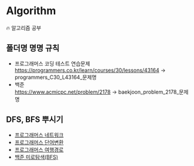 # Algorithm
:fire: 알고리즘 공부

## 폴더명 명명 규칙
* 프로그래머스 코딩 테스트 연습문제  
https://programmers.co.kr/learn/courses/30/lessons/43164 -> programmers_C30_L43164_문제명
* 백준  
https://www.acmicpc.net/problem/2178 -> baekjoon_problem_2178_문제명

## DFS, BFS 뿌시기
* [프로그래머스 네트워크](https://github.com/ChoiSangIl/algorithm/tree/master/BFS%2CDFS/programmers_C30_L43162_networks)
* [프로그래머스 단어변환](https://github.com/ChoiSangIl/algorithm/tree/master/BFS%2CDFS/programmers_C30_L43163_words)
* [프로그래머스 여행경로](https://github.com/ChoiSangIl/algorithm/tree/master/BFS%2CDFS/programmers_C30_L43164_%EC%97%AC%ED%96%89%EA%B2%BD%EB%A1%9C)
* [백준 미로탐색(BFS)](https://github.com/ChoiSangIl/algorithm/tree/master/BFS%2CDFS/baekjoon_problem_2178_%EB%AF%B8%EB%A1%9C%ED%83%90%EC%83%89)


